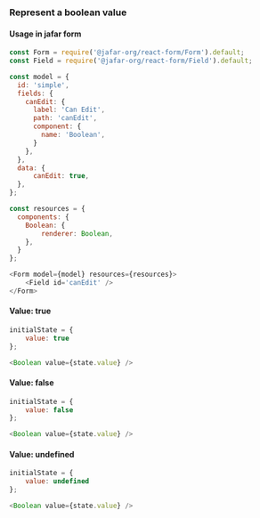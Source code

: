 <h3>Represent a boolean value</h3>

<h4>Usage in jafar form</h4>

```javascript
const Form = require('@jafar-org/react-form/Form').default;
const Field = require('@jafar-org/react-form/Field').default;

const model = {
  id: 'simple',
  fields: {
    canEdit: {
      label: 'Can Edit',
      path: 'canEdit',
      component: {
        name: 'Boolean',
      }
    },
  },
  data: {
      canEdit: true,
  },
};

const resources = {
  components: { 
    Boolean: {
        renderer: Boolean,
    }, 
  }
};

<Form model={model} resources={resources}>
    <Field id='canEdit' />
</Form>
```

<h4>Value: true</h4>

```javascript
initialState = { 
    value: true
};

<Boolean value={state.value} />
```

<h4>Value: false</h4>

```javascript
initialState = { 
    value: false
};

<Boolean value={state.value} />
```

<h4>Value: undefined</h4>

```javascript
initialState = { 
    value: undefined
};

<Boolean value={state.value} />
```
